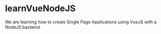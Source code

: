 # learnVueNodeJS
We are learning how to create Single Page Applications using VueJS with a NodeJS backend.
